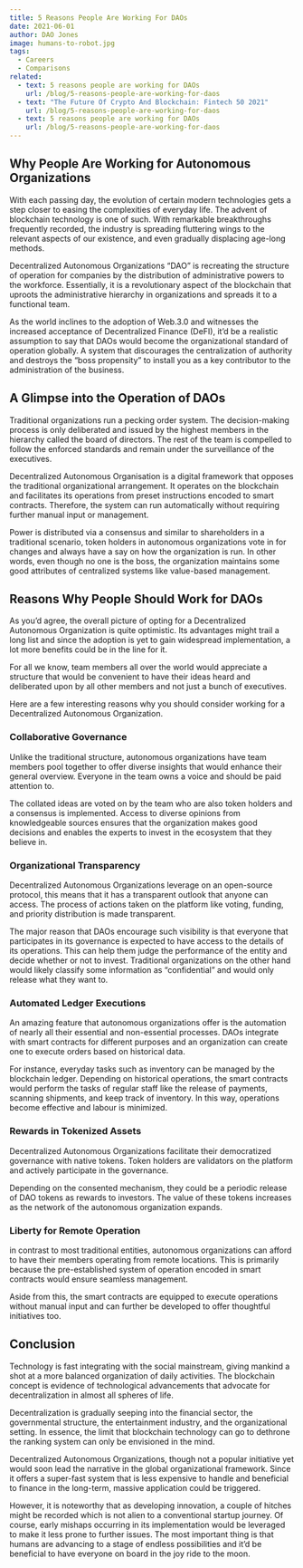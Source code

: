 ```yaml
---
title: 5 Reasons People Are Working For DAOs
date: 2021-06-01
author: DAO Jones
image: humans-to-robot.jpg
tags:
  - Careers
  - Comparisons
related:
  - text: 5 reasons people are working for DAOs
    url: /blog/5-reasons-people-are-working-for-daos
  - text: "The Future Of Crypto And Blockchain: Fintech 50 2021"
    url: /blog/5-reasons-people-are-working-for-daos
  - text: 5 reasons people are working for DAOs
    url: /blog/5-reasons-people-are-working-for-daos
---
```


## Why People Are Working for Autonomous Organizations

With each passing day, the evolution of certain modern technologies gets a step closer to easing the complexities of everyday life.  The advent of blockchain technology is one of such. With remarkable breakthroughs frequently recorded, the industry is spreading fluttering wings to the relevant aspects of our existence, and even gradually displacing age-long methods.

Decentralized Autonomous Organizations “DAO” is recreating the structure of operation for companies by the distribution of administrative powers to the workforce. Essentially, it is a revolutionary aspect of the blockchain that uproots the administrative hierarchy in organizations and spreads it to a functional team.

As the world inclines to the adoption of Web.3.0 and witnesses the increased acceptance of Decentralized Finance (DeFI), it’d be a realistic assumption to say that DAOs would become the organizational standard of operation globally. A system that discourages the centralization of authority and destroys the “boss propensity” to install you as a key contributor to the administration of the business.

## A Glimpse into the Operation of DAOs

Traditional organizations run a pecking order system. The decision-making process is only deliberated and issued by the highest members in the hierarchy called the board of directors. The rest of the team is compelled to follow the enforced standards and remain under the surveillance of the executives.

Decentralized Autonomous Organisation is a digital framework that opposes the traditional organizational arrangement. It operates on the blockchain and facilitates its operations from preset instructions encoded to smart contracts. Therefore, the system can run automatically without requiring further manual input or management.

Power is distributed via a consensus and similar to shareholders in a traditional scenario, token holders in autonomous organizations vote in for changes and always have a say on how the organization is run. In other words, even though no one is the boss, the organization maintains some good attributes of centralized systems like value-based management.

## Reasons Why People Should Work for DAOs

As you’d agree, the overall picture of opting for a Decentralized Autonomous Organization is quite optimistic. Its advantages might trail a long list and since the adoption is yet to gain widespread implementation, a lot more benefits could be in the line for it.

For all we know, team members all over the world would appreciate a structure that would be convenient to have their ideas heard and deliberated upon by all other members and not just a bunch of executives.

Here are a few interesting reasons why you should consider working for a Decentralized Autonomous Organization.

### Collaborative Governance

Unlike the traditional structure, autonomous organizations have team members pool together to offer diverse insights that would enhance their general overview. Everyone in the team owns a voice and should be paid attention to.

The collated ideas are voted on by the team who are also token holders and a consensus is implemented. Access to diverse opinions from knowledgeable sources ensures that the organization makes good decisions and enables the experts to invest in the ecosystem that they believe in.

### Organizational Transparency

Decentralized Autonomous Organizations leverage on an open-source protocol, this means that it has a transparent outlook that anyone can access. The process of actions taken on the platform like voting, funding, and priority distribution is made transparent.

The major reason that DAOs encourage such visibility is that everyone that participates in its governance is expected to have access to the details of its operations. This can help them judge the performance of the entity and decide whether or not to invest. Traditional organizations on the other hand would likely classify some information as “confidential” and would only release what they want to.

### Automated Ledger Executions

An amazing feature that autonomous organizations offer is the automation of nearly all their essential and non-essential processes. DAOs integrate with smart contracts for different purposes and an organization can create one to execute orders based on historical data.

For instance, everyday tasks such as inventory can be managed by the blockchain ledger. Depending on historical operations, the smart contracts would perform the tasks of regular staff like the release of payments, scanning shipments, and keep track of inventory. In this way, operations become effective and labour is minimized.

### Rewards in Tokenized Assets

Decentralized Autonomous Organizations facilitate their democratized governance with native tokens. Token holders are validators on the platform and actively participate in the governance.

Depending on the consented mechanism, they could be a periodic release of DAO tokens as rewards to investors. The value of these tokens increases as the network of the autonomous organization expands.

### Liberty for Remote Operation

in contrast to most traditional entities, autonomous organizations can afford to have their members operating from remote locations. This is primarily because the pre-established system of operation encoded in smart contracts would ensure seamless management.

Aside from this, the smart contracts are equipped to execute operations without manual input and can further be developed to offer thoughtful initiatives too.

## Conclusion

Technology is fast integrating with the social mainstream, giving mankind a shot at a more balanced organization of daily activities. The blockchain concept is evidence of technological advancements that advocate for decentralization in almost all spheres of life.

Decentralization is gradually seeping into the financial sector, the governmental structure, the entertainment industry, and the organizational setting. In essence, the limit that blockchain technology can go to dethrone the ranking system can only be envisioned in the mind.

Decentralized Autonomous Organizations, though not a popular initiative yet would soon lead the narrative in the global organizational framework. Since it offers a super-fast system that is less expensive to handle and beneficial to finance in the long-term, massive application could be triggered.

However, it is noteworthy that as developing innovation, a couple of hitches might be recorded which is not alien to a conventional startup journey. Of course, early mishaps occurring in its implementation would be leveraged to make it less prone to further issues. The most important thing is that humans are advancing to a stage of endless possibilities and it’d be beneficial to have everyone on board in the joy ride to the moon.
